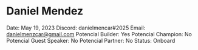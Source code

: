# Daniel Mendez

Date: May 19, 2023
Discord: danielmencar#2025
Email: danielmenzcar@gmail.com
Potencial Builder: Yes
Potencial Champion: No
Potencial Guest Speaker: No
Potencial Partner: No
Status: Onboard